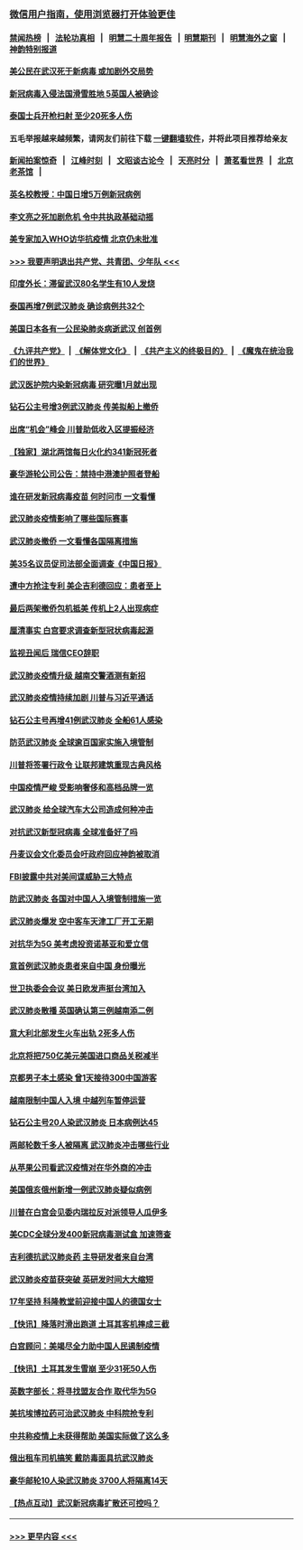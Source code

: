 ### [微信用户指南，使用浏览器打开体验更佳](https://github.com/gfw-breaker/banned-news1/blob/master/indexes/wechat-guide.md?t=0)
#### [禁闻热榜](热点新闻.md?t=0)  &nbsp;&nbsp;|&nbsp;&nbsp; [法轮功真相](https://github.com/gfw-breaker/truth/blob/master/README.md?t=0) &nbsp;&nbsp;|&nbsp;&nbsp; [明慧二十周年报告](https://github.com/gfw-breaker/mh-reports/blob/master/README.md?t=0) &nbsp;&nbsp;|&nbsp;&nbsp;[明慧期刊](https://github.com/gfw-breaker/mh-qikan) &nbsp;&nbsp;|&nbsp;&nbsp; [明慧海外之窗](https://github.com/gfw-breaker/mh-news/blob/master/README.md?t=0) &nbsp;&nbsp;|&nbsp;&nbsp; [神韵特别报道](https://github.com/gfw-breaker/mh-news/blob/master/shenyun.md?t=0)
#### [美公民在武汉死于新病毒 或加剧外交局势](../pages/nsc418/n11854331.md?t=02090611) 
#### [新冠病毒入侵法国滑雪胜地 5英国人被确诊](../pages/nsc418/n11854307.md?t=02090611) 
#### [泰国士兵开枪扫射 至少20死多人伤](../pages/nsc418/n11854276.md?t=02090611) 
#### 五毛举报越来越频繁，请网友们前往下载 [一键翻墙软件](https://github.com/gfw-breaker/ssr-accounts)，并将此项目推荐给亲友
#### [新闻拍案惊奇](https://github.com/gfw-breaker/banned-news1/blob/master/pages/link4.md) &nbsp;&nbsp;|&nbsp;&nbsp; [江峰时刻](https://github.com/gfw-breaker/banned-news1/blob/master/pages/link4.md) &nbsp;&nbsp;|&nbsp;&nbsp; [文昭谈古论今](https://github.com/gfw-breaker/banned-news1/blob/master/pages/link4.md) &nbsp;&nbsp;|&nbsp;&nbsp; [天亮时分](https://github.com/gfw-breaker/banned-news1/blob/master/pages/link4.md) &nbsp;&nbsp;|&nbsp;&nbsp; [萧茗看世界](https://github.com/gfw-breaker/banned-news1/blob/master/pages/link4.md) &nbsp;&nbsp;|&nbsp;&nbsp; [北京老茶馆](https://github.com/gfw-breaker/banned-news1/blob/master/pages/link4.md) &nbsp;&nbsp;|&nbsp;&nbsp; 
#### [英名校教授：中国日增5万例新冠病例](../pages/nsc418/n11854174.md?t=02090611) 
#### [李文亮之死加剧危机 令中共执政基础动摇](../pages/nsc418/n11854003.md?t=02090611) 
#### [美专家加入WHO访华抗疫情 北京仍未批准](../pages/nsc418/n11854043.md?t=02090611) 
#### [>>> 我要声明退出共产党、共青团、少年队 <<<](https://github.com/begood0513/goodnews/blob/master/quit/letter.md) 
#### [印度外长：滞留武汉80名学生有10人发烧](../pages/nsc418/n11853821.md?t=02090611) 
#### [泰国再增7例武汉肺炎 确诊病例共32个](../pages/nsc418/n11853808.md?t=02090611) 
#### [美国日本各有一公民染肺炎病逝武汉 创首例](../pages/nsc418/n11853509.md?t=02090611) 
#### [《九评共产党》](https://github.com/begood0513/9ping.md/blob/master/README.md) &nbsp;|&nbsp; [《解体党文化》](../../../../jtdwh.md/blob/master/README.md)  &nbsp;|&nbsp; [《共产主义的终极目的》](../../../../gczydzjmd.md/blob/master/README.md) &nbsp;|&nbsp; [《魔鬼在统治我们的世界》](../../../../mgztzwmdsj.md/blob/master/README.md) 
#### [武汉医护院内染新冠病毒 研究曝1月就出现](../pages/nsc418/n11852928.md?t=02090611) 
#### [钻石公主号增3例武汉肺炎 传美拟船上撤侨](../pages/nsc418/n11853240.md?t=02090611) 
#### [出席“机会”峰会 川普助低收入区提振经济](../pages/nsc418/n11853232.md?t=02090611) 
#### [【独家】湖北两馆每日火化约341新冠死者](../pages/nsc418/n11845444.md?t=02090611) 
#### [豪华游轮公司公告：禁持中港澳护照者登船](../pages/nsc418/n11852761.md?t=02090611) 
#### [谁在研发新冠病毒疫苗 何时问市 一文看懂](../pages/nsc418/n11852840.md?t=02090611) 
#### [武汉肺炎疫情影响了哪些国际赛事](../pages/nsc418/n11852441.md?t=02090611) 
#### [武汉肺炎撤侨 一文看懂各国隔离措施](../pages/nsc418/n11844216.md?t=02090611) 
#### [美35名议员促司法部全面调查《中国日报》](../pages/nsc418/n11852435.md?t=02090611) 
#### [遭中方抢注专利 美企吉利德回应：患者至上](../pages/nsc418/n11852037.md?t=02090611) 
#### [最后两架撤侨包机抵美 传机上2人出现病症](../pages/nsc418/n11852173.md?t=02090611) 
#### [厘清事实 白宫要求调查新型冠状病毒起源](../pages/nsc418/n11852106.md?t=02090611) 
#### [监视丑闻后 瑞信CEO辞职](../pages/nsc418/n11852127.md?t=02090611) 
#### [武汉肺炎疫情升级 越南交警酒测有新招](../pages/nsc418/n11851632.md?t=02090611) 
#### [武汉肺炎疫情持续加剧 川普与习近平通话](../pages/nsc418/n11851613.md?t=02090611) 
#### [钻石公主号再增41例武汉肺炎 全船61人感染](../pages/nsc418/n11850401.md?t=02090611) 
#### [防范武汉肺炎 全球逾百国家实施入境管制](../pages/nsc418/n11850557.md?t=02090611) 
#### [川普将签署行政令 让联邦建筑重现古典风格](../pages/nsc418/n11850654.md?t=02090611) 
#### [中国疫情严峻 受影响奢侈和高档品牌一览](../pages/nsc418/n11850319.md?t=02090611) 
#### [武汉肺炎 给全球汽车大公司造成何种冲击](../pages/nsc418/n11850056.md?t=02090611) 
#### [对抗武汉新型冠病毒 全球准备好了吗](../pages/nsc418/n11850142.md?t=02090611) 
#### [丹麦议会文化委员会吁政府回应神韵被取消](../pages/nsc418/n11849312.md?t=02090611) 
#### [FBI披露中共对美间谍威胁三大特点](../pages/nsc418/n11849700.md?t=02090611) 
#### [防武汉肺炎 各国对中国人入境管制措施一览](../pages/nsc418/n11838726.md?t=02090611) 
#### [武汉肺炎爆发 空中客车天津工厂开工无期](../pages/nsc418/n11849634.md?t=02090611) 
#### [对抗华为5G 美考虑投资诺基亚和爱立信](../pages/nsc418/n11849510.md?t=02090611) 
#### [意首例武汉肺炎患者来自中国 身份曝光](../pages/nsc418/n11849454.md?t=02090611) 
#### [世卫执委会会议 美日欧发声挺台湾加入](../pages/nsc418/n11849433.md?t=02090611) 
#### [武汉肺炎散播 英国确认第三例越南添二例](../pages/nsc418/n11849439.md?t=02090611) 
#### [意大利北部发生火车出轨 2死多人伤](../pages/nsc418/n11848999.md?t=02090611) 
#### [北京将把750亿美元美国进口商品关税减半](../pages/nsc418/n11848896.md?t=02090611) 
#### [京都男子本土感染 曾1天接待300中国游客](../pages/nsc418/n11848641.md?t=02090611) 
#### [越南限制中国人入境 中越列车暂停运营](../pages/nsc418/n11847844.md?t=02090611) 
#### [钻石公主号20人染武汉肺炎 日本病例达45](../pages/nsc418/n11847823.md?t=02090611) 
#### [两邮轮数千多人被隔离 武汉肺炎冲击哪些行业](../pages/nsc418/n11847456.md?t=02090611) 
#### [从苹果公司看武汉疫情对在华外商的冲击](../pages/nsc418/n11847586.md?t=02090611) 
#### [美国俄亥俄州新增一例武汉肺炎疑似病例](../pages/nsc418/n11847714.md?t=02090611) 
#### [川普在白宫会见委内瑞拉反对派领导人瓜伊多](../pages/nsc418/n11847391.md?t=02090611) 
#### [美CDC全球分发400新冠病毒测试盒 加速筛查](../pages/nsc418/n11847260.md?t=02090611) 
#### [吉利德抗武汉肺炎药 主导研发者来自台湾](../pages/nsc418/n11847064.md?t=02090611) 
#### [武汉肺炎疫苗获突破 英研发时间大大缩短](../pages/nsc418/n11846915.md?t=02090611) 
#### [17年坚持 科隆教堂前迎接中国人的德国女士](../pages/nsc418/n11846781.md?t=02090611) 
#### [【快讯】降落时滑出跑道 土耳其客机摔成三截](../pages/nsc418/n11847021.md?t=02090611) 
#### [白宫顾问：美竭尽全力助中国人民遏制疫情](../pages/nsc418/n11846756.md?t=02090611) 
#### [【快讯】土耳其发生雪崩 至少31死50人伤](../pages/nsc418/n11846680.md?t=02090611) 
#### [英数字部长：将寻找盟友合作 取代华为5G](../pages/nsc418/n11846485.md?t=02090611) 
#### [美抗埃博拉药可治武汉肺炎 中科院抢专利](../pages/nsc418/n11846409.md?t=02090611) 
#### [中共称疫情上未获得帮助 美国实际做了这么多](../pages/nsc418/n11846008.md?t=02090611) 
#### [俄出租车司机搞笑 戴防毒面具抗武汉肺炎](../pages/nsc418/n11845703.md?t=02090611) 
#### [豪华邮轮10人染武汉肺炎 3700人将隔离14天](../pages/nsc418/n11845543.md?t=02090611) 
#### [【热点互动】武汉新冠病毒扩散还可控吗？](../pages/nsc418/n11844750.md?t=02090611) 

----
#### [ >>> 更早内容 <<< ](../indexes/nsc418-earlier.md)
